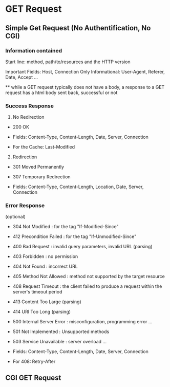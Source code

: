 # GET Request
## Simple Get Request (No Authentification, No CGI)
### Information contained

Start line: method, path/to/resources and the HTTP version

Important Fields: Host, Connection
Only Informational: User-Agent, Referer, Date, Accept ...

** while a GET request typically does not have a body, a response to a GET request has a html body sent back, successful or not

### Success Response

1) No Redirection

- 200 OK

- Fields: Content-Type, Content-Length, Date, Server, Connection
- For the Cache: Last-Modified

2) Redirection

- 301 Moved Permanently
- 307 Temporary Redirection

- Fields: Content-Type, Content-Length, Location, Date, Server, Connection

### Error Response

(optional)
- 304 Not Modified : for the tag "If-Modified-Since"
- 412 Precondition Failed : for the tag "If-Unmodified-Since"

- 400 Bad Request : invalid query parameters, invalid URL (parsing)

- 403 Forbidden : no permission
- 404 Not Found : incorrect URL
- 405 Method Not Allowed : method not supported by the target resource
- 408 Request Timeout : the client failed to produce a request within the server's timeout period

- 413 Content Too Large (parsing)
- 414 URI Too Long (parsing)

- 500 Internal Server Error : misconfiguration, programming error ...
- 501 Not Implemented : Unsupported methods
- 503 Service Unavailable : server overload ...

- Fields: Content-Type, Content-Length, Date, Server, Connection
- For 408: Retry-After

## CGI GET Request